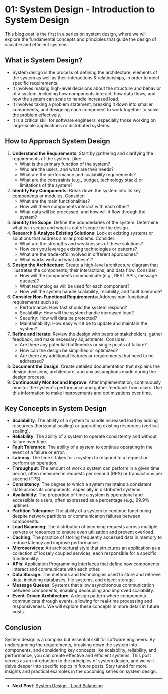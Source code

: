 # 01: System Design - Introduction to System Design
This blog post is the first in a series on system design, where we will explore the fundamental concepts and principles that guide the design of scalable and efficient systems.

## What is System Design?
- System design is the process of defining the architecture, elements of the system as well as their interactions & relationships, in order to meet specific requirements.
- It involves making high-level decisions about the structure and behavior of a system, including how components interact, how data flows, and how the system can scale to handle increased load.
- It involves taking a problem statement, breaking it down into smaller components, and designing each component to work together to solve the problem effectively.
- It is a critical skill for software engineers, especially those working on large-scale applications or distributed systems.

## How to Approach System Design
1. **Understand the Requirements**: Start by gathering and clarifying the requirements of the system. Like:
    - What is the primary function of the system?
    - Who are the users, and what are their needs?
    - What are the performance and scalability requirements?
    - What are the constraints (e.g., budget, technology stack) or limitations of the system?
2. **Identify Key Components**: Break down the system into its key components or modules. Consider:
    - What are the main functionalities?
    - How will these components interact with each other?
    - What data will be processed, and how will it flow through the system?
3. **Identify the Scope**: Define the boundedaries of the system. Determine what is in scope and what is out of scope for the design.
4. **Research & Analyze Existing Solutions**: Look at existing systems or solutions that address similar problems. Consider:
    - What are the strengths and weaknesses of these solutions?
    - How can you leverage existing technologies or patterns?
    - What are the trade-offs involved in different approaches?
    - What works well and what doesn't?
5. **Design the Architecture**: Create a high-level architecture diagram that illustrates the components, their interactions, and data flow. Consider:
    - How will the components communicate (e.g., REST APIs, message queues)?
    - What technologies will be used for each component?
    - How will the system handle scalability, reliability, and fault tolerance?
6. **Consider Non-Functional Requirements**: Address non-functional requirements such as:
    - Performance: How fast should the system respond?
    - Scalability: How will the system handle increased load?
    - Security: How will data be protected?
    - Maintainability: How easy will it be to update and maintain the system?
7. **Refine and Iterate**: Review the design with peers or stakeholders, gather feedback, and make necessary adjustments. Consider:
    - Are there any potential bottlenecks or single points of failure?
    - How can the design be simplified or optimized?
    - Are there any additional features or requirements that need to be addressed?
8. **Document the Design**: Create detailed documentation that explains the design decisions, architecture, and any assumptions made during the design process.
9. **Continuously Monitor and Improve**: After implementation, continuously monitor the system's performance and gather feedback from users. Use this information to make improvements and optimizations over time.

## Key Concepts in System Design
- **Scalability**: The ability of a system to handle increased load by adding resources (horizontal scaling) or upgrading existing resources (vertical scaling).
- **Reliability**: The ability of a system to operate consistently and without failure over time.
- **Fault Tolerance**: The ability of a system to continue operating in the event of a failure or error.
- **Latency**: The time it takes for a system to respond to a request or perform an operation.
- **Throughput**: The amount of work a system can perform in a given time period, often measured in requests per second (RPS) or transactions per second (TPS).
- **Consistency**: The degree to which a system maintains a consistent state across its components, especially in distributed systems.
- **Availability**: The proportion of time a system is operational and accessible to users, often expressed as a percentage (e.g., 99.9% uptime).
- **Partition Tolerance**: The ability of a system to continue functioning despite network partitions or communication failures between components.
- **Load Balancing**: The distribution of incoming requests across multiple servers or resources to ensure even utilization and prevent overload.   
- **Caching**: The practice of storing frequently accessed data in memory to reduce latency and improve performance.
- **Microservices**: An architectural style that structures an application as a collection of loosely coupled services, each responsible for a specific functionality.
- **APIs**: Application Programming Interfaces that define how components interact and communicate with each other.
- **Data Storage**: The methods and technologies used to store and retrieve data, including databases, file systems, and object storage.
- **Message Queues**: Systems that allow asynchronous communication between components, enabling decoupling and improved scalability.
- **Event-Driven Architecture**: A design pattern where components communicate through events, allowing for real-time processing and responsiveness.
We will explore these concepts in more detail in future posts.

## Conclusion
System design is a complex but essential skill for software engineers. By understanding the requirements, breaking down the system into components, and considering key concepts like scalability, reliability, and performance, you can create effective and efficient systems. This post serves as an introduction to the principles of system design, and we will delve deeper into specific topics in future posts. Stay tuned for more insights and practical examples in the upcoming series on system design.

---
- **Next Post**: [System Design - Load Balancing](/blog/system-design-02)